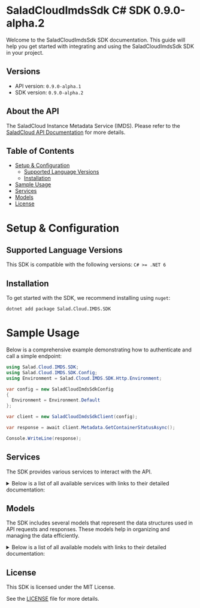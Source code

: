 # SaladCloudImdsSdk C# SDK 0.9.0-alpha.2

Welcome to the SaladCloudImdsSdk SDK documentation. This guide will help you get started with integrating and using the SaladCloudImdsSdk SDK in your project.

## Versions

- API version: `0.9.0-alpha.1`
- SDK version: `0.9.0-alpha.2`

## About the API

The SaladCloud Instance Metadata Service (IMDS). Please refer to the [SaladCloud API Documentation](https://docs.salad.com/api-reference) for more details.

## Table of Contents

- [Setup & Configuration](#setup--configuration)
  - [Supported Language Versions](#supported-language-versions)
  - [Installation](#installation)
- [Sample Usage](#sample-usage)
- [Services](#services)
- [Models](#models)
- [License](#license)

# Setup & Configuration

## Supported Language Versions

This SDK is compatible with the following versions: `C# >= .NET 6`

## Installation

To get started with the SDK, we recommend installing using `nuget`:

```bash
dotnet add package Salad.Cloud.IMDS.SDK
```

# Sample Usage

Below is a comprehensive example demonstrating how to authenticate and call a simple endpoint:

```cs
using Salad.Cloud.IMDS.SDK;
using Salad.Cloud.IMDS.SDK.Config;
using Environment = Salad.Cloud.IMDS.SDK.Http.Environment;

var config = new SaladCloudImdsSdkConfig
{
  Environment = Environment.Default
};

var client = new SaladCloudImdsSdkClient(config);

var response = await client.Metadata.GetContainerStatusAsync();

Console.WriteLine(response);

```

## Services

The SDK provides various services to interact with the API.

<details> 
<summary>Below is a list of all available services with links to their detailed documentation:</summary>

| Name                                                         |
| :----------------------------------------------------------- |
| [MetadataService](documentation/services/MetadataService.md) |

</details>

## Models

The SDK includes several models that represent the data structures used in API requests and responses. These models help in organizing and managing the data efficiently.

<details> 
<summary>Below is a list of all available models with links to their detailed documentation:</summary>

| Name                                                               | Description                                              |
| :----------------------------------------------------------------- | :------------------------------------------------------- |
| [ReallocateContainer](documentation/models/ReallocateContainer.md) | Represents a request to reallocate a container.          |
| [ContainerStatus](documentation/models/ContainerStatus.md)         | Represents the health statuses of the running container. |
| [ContainerToken](documentation/models/ContainerToken.md)           | Represents the identity token of the running container.  |

</details>

## License

This SDK is licensed under the MIT License.

See the [LICENSE](LICENSE) file for more details.
